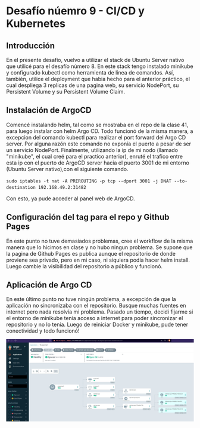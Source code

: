 # Desafío núemro 9 - CI/CD y Kubernetes

## Introducción

En el presente desafío, vuelvo a utilizar el stack de Ubuntu Server nativo que utilicé para el desafío número 8.
En este stack tengo instalado minikube y configurado kubectl como herramienta de linea de comandos. Así, también, utilice el deployment que habia hecho para el anterior práctico, el cual despliega 3 replicas de una pagina web, su servicio NodePort, su Persistent Volume y su Persistent Volume Claim.

## Instalación de ArgoCD

Comencé instalando helm, tal como se mostraba en el repo de la clase 41, para luego instalar con helm Argo CD. 
Todo funcionó de la misma manera, a excepcion del comando kubectl para realizar el port forward del Argo CD server.
Por alguna razón este comando no exponía el puerto a pesar de ser un servicio NodePort.
Finalmente, utilizando la ip de mi nodo (llamado "minikube", el cual creé para el practico anterior), enruté el trafico entre esta ip con el puerto de ArgoCD server hacia el puerto 3001 de mi entorno (Ubuntu Server nativo),con el siguiente comando.

`sudo iptables -t nat -A PREROUTING -p tcp --dport 3001 -j DNAT --to-destination 192.168.49.2:31482`

Con esto, ya pude acceder al panel web de ArgoCD.

## Configuración del tag para el repo y Github Pages

En este punto no tuve demasiados problemas, cree el workflow de la misma manera que lo hicimos en clase y no hubo ningun problema. Se supone que la pagina de Github Pages es publica aunque el repositorio de donde proviene sea privado, pero en mi caso, ni siquiera podia hacer helm install. Luego cambie la visibilidad del repositorio a público y funcionó.

## Aplicación de Argo CD

En este último punto no tuve ningún problema, a excepción de que la aplicación no sincronizaba con el repositorio.
Busque muchas fuentes en internet pero nada resolvía mi problema. Pasado un tiempo, decidi fijarme si el entorno de minikube tenia acceso a internet para poder sincronizar el repositorio y no lo tenia. Luego de reiniciar Docker y minikube, pude tener conectividad y todo funcionó!

![Captura de Argo UI](Captura-argo.jpg)

